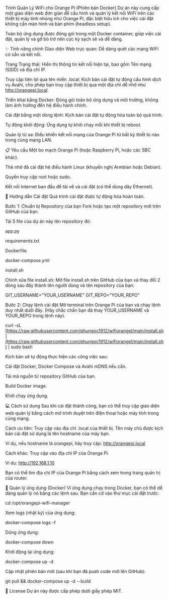 Trình Quản Lý WiFi cho Orange Pi (Phiên bản Docker)
Dự án này cung cấp một giao diện web đơn giản để cấu hình và quản lý kết nối WiFi trên các thiết bị máy tính nhúng như Orange Pi, đặc biệt hữu ích cho việc cài đặt không cần màn hình và bàn phím (headless setup).

Toàn bộ ứng dụng được đóng gói trong một Docker container, giúp việc cài đặt, quản lý và gỡ bỏ trở nên cực kỳ sạch sẽ và dễ dàng.

✨ Tính năng chính
Giao diện Web trực quan: Dễ dàng quét các mạng WiFi có sẵn và kết nối.

Trang Trạng thái: Hiển thị thông tin kết nối hiện tại, bao gồm Tên mạng (SSID) và địa chỉ IP.

Truy cập tiện lợi qua tên miền .local: Kịch bản cài đặt tự động cấu hình dịch vụ Avahi, cho phép bạn truy cập thiết bị qua một địa chỉ dễ nhớ như http://orangepi.local.

Triển khai bằng Docker: Đóng gói toàn bộ ứng dụng và môi trường, không làm ảnh hưởng đến hệ điều hành chính.

Cài đặt bằng một dòng lệnh: Kịch bản cài đặt tự động hóa toàn bộ quá trình.

Tự động khởi động: Ứng dụng tự khởi chạy mỗi khi thiết bị reboot.

Quản lý từ xa: Điều khiển kết nối mạng của Orange Pi từ bất kỳ thiết bị nào trong cùng mạng LAN.

📋 Yêu cầu
Một bo mạch Orange Pi (hoặc Raspberry Pi, hoặc các SBC khác).

Thẻ nhớ đã cài đặt hệ điều hành Linux (khuyến nghị Armbian hoặc Debian).

Quyền truy cập root hoặc sudo.

Kết nối Internet ban đầu để tải về và cài đặt (có thể dùng dây Ethernet).

🚀 Hướng dẫn Cài đặt
Quá trình cài đặt được tự động hóa hoàn toàn.

Bước 1: Chuẩn bị Repository của bạn
Fork hoặc tạo một repository mới trên GitHub của bạn.

Tải 5 file của dự án này lên repository đó:

app.py

requirements.txt

Dockerfile

docker-compose.yml

install.sh

Chỉnh sửa file install.sh: Mở file install.sh trên GitHub của bạn và thay đổi 2 dòng sau đây thành tên người dùng và tên repository của bạn:

GIT_USERNAME="YOUR_USERNAME"
GIT_REPO="YOUR_REPO"

Bước 2: Chạy lệnh cài đặt
Mở terminal trên Orange Pi của bạn và chạy lệnh duy nhất dưới đây. (Hãy chắc chắn bạn đã thay YOUR_USERNAME và YOUR_REPO trong lệnh này).

curl -sL [https://raw.githubusercontent.com/phungoc1912/wifiorangel/main/install.sh](https://raw.githubusercontent.com/phungoc1912/wifiorangel/main/install.sh) | sudo bash

Kịch bản sẽ tự động thực hiện các công việc sau:

Cài đặt Docker, Docker Compose và Avahi mDNS nếu cần.

Tải mã nguồn từ repository GitHub của bạn.

Build Docker image.

Khởi chạy ứng dụng.

💻 Cách sử dụng
Sau khi cài đặt thành công, bạn có thể truy cập giao diện web quản lý bằng cách mở trình duyệt trên điện thoại hoặc máy tính trong cùng mạng.

Cách ưu tiên: Truy cập vào địa chỉ .local của thiết bị. Tên máy chủ được kịch bản cài đặt sử dụng là tên hostname của máy bạn.

Ví dụ, nếu hostname là orangepi, hãy truy cập: http://orangepi.local

Cách khác: Truy cập vào địa chỉ IP của Orange Pi.

Ví dụ: http://192.168.1.10

Bạn có thể tìm địa chỉ IP của Orange Pi bằng cách xem trong trang quản trị của router.

🐳 Quản lý ứng dụng (Docker)
Vì ứng dụng chạy trong Docker, bạn có thể dễ dàng quản lý nó bằng các lệnh sau. Bạn cần cd vào thư mục cài đặt trước:

cd /opt/orangepi-wifi-manager

Xem logs (nhật ký) của ứng dụng:

docker-compose logs -f

Dừng ứng dụng:

docker-compose down

Khởi động lại ứng dụng:

docker-compose up -d

Cập nhật phiên bản mới (sau khi bạn đã push code mới lên GitHub):

git pull && docker-compose up -d --build

📝 License
Dự án này được cấp phép dưới giấy phép MIT.
